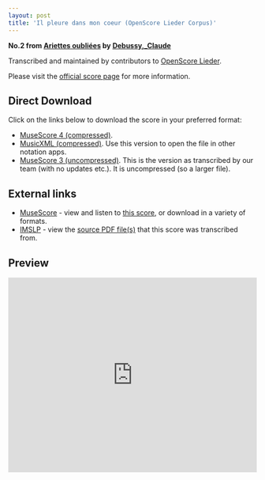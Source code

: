 ```yaml
---
layout: post
title: 'Il pleure dans mon coeur (OpenScore Lieder Corpus)'
---
```


__No.2 from [Ariettes oubliées](https://fourscoreandmore.org/openscore/lieder/Debussy,_Claude/Ariettes_oubli%C3%A9es/) by [Debussy,_Claude](https://fourscoreandmore.org/openscore/lieder/Debussy,_Claude)__

Transcribed and maintained by contributors to [OpenScore Lieder].

Please visit the [official score page] for more information.

[official score page]: https://musescore.com/openscore-lieder-corpus/scores/5060918
[OpenScore Lieder]: https://musescore.com/openscore-lieder-corpus

## Direct Download

Click on the links below to download the score in your preferred format:
- [MuseScore 4 (compressed)](https://fourscoreandmore.org/openscore/lieder/Debussy,_Claude/Ariettes_oubli%C3%A9es/2_Il_pleure_dans_mon_coeur.mscz).
- [MusicXML (compressed)](https://fourscoreandmore.org/openscore/lieder/Debussy,_Claude/Ariettes_oubli%C3%A9es/2_Il_pleure_dans_mon_coeur.mxl). Use this version to open the file in other notation apps.
- [MuseScore 3 (uncompressed)](https://raw.githubusercontent.com/OpenScore/Lieder/refs/heads/main/scores/Debussy,_Claude/Ariettes_oubli%C3%A9es/2_Il_pleure_dans_mon_coeur/lc5060918.mscx). This is the version as transcribed by our team (with no updates etc.). It is uncompressed (so a larger file).

## External links

- [MuseScore] - view and listen to [this score][MuseScore], or download in a variety of formats.
- [IMSLP] - view the [source PDF file(s)][IMSLP] that this score was transcribed from.

[MuseScore]: https://musescore.com/score/5060918
[IMSLP]: https://imslp.org/wiki/Special:ReverseLookup/14819

## Preview

<iframe width="100%" height="394" src="https://musescore.com/openscore-lieder-corpus/scores/5060918/embed" frameborder="0" allowfullscreen allow="autoplay; fullscreen"></iframe>
